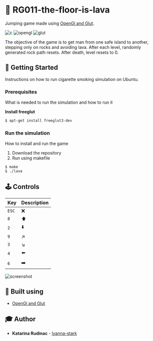# :volcano: RG011-the-floor-is-lava

Jumping game made using  [OpenGl and Glut](https://www.opengl.org/resources/libraries/glut/).

![c](https://img.shields.io/badge/language-c-green.svg)
![opengl](https://img.shields.io/badge/lib-opengl-green.svg)
![glut](https://img.shields.io/badge/lib-glut-green.svg)


The objective of the game is to get man from one safe island to another, stepping only on rocks and avoiding lava. After each level, randomly generated rock path resets. After death, level resets to 0.

## :floppy_disk: Getting Started

Instructions on how to run cigarette smoking simulation on Ubuntu.

### Prerequisites

What is needed to run the simulation and how to run it

**Install freeglut**

```sh
$ apt-get install freeglut3-dev
```

### Run the simulation

How to install and run the game

1. Download the repository
2. Run using makefile
```
$ make
$ ./lava
```

## :joystick: Controls
| **Key** | **Description** |
| :---  | :--- |
| `ESC` | :x: |
| `8` | :arrow_up: |
| `2` | :arrow_down: |
| `9` | :arrow_upper_right: |
| `3` | :arrow_lower_right: |
| `4` | :arrow_left: |
| `6` | :arrow_right: |




![screenshot](https://raw.githubusercontent.com/MATF-RG17/RG011-the-floor-is-lava/master/screenshoot/leveli/0%20level.png)

## :wrench: Built using
* [OpenGl and Glut](https://www.opengl.org/resources/libraries/glut/)

## :mortar_board: Author

* **Katarina Rudinac** -  [lyanna-stark](https://github.com/lyanna-stark/)
 
